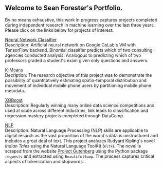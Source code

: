 ## Welcome to Sean Forester's Portfolio.  
By no means exhaustive, this work in progress captures projects completed during independent research in machine learning over the last three years. Please click on the links below for projects of interest.

[Neural Network Classifier](https://github.com/lonesome-data/Colab_ANN_Classifier)<br/>
Description: Artificial neural network on Google CoLab's VM with TensorFlow backend. Binomial classifier predicts which of two consulting agencies conducted analysis. Analogous to predicting which of two professors graded a student's exam given only questions and answers.

[K-Means](https://github.com/lonesome-data/OS4601_Advanced_Data_Analysis)<br/>
Decription: The research objective of this project was to demonstrate the possibility of quantitatively estimating spatio-temporal distribution and movement of individual mobile phone users by partitioning mobile phone metadata.   

[XGBoost](https://github.com/lonesome-data/XGBoost) <br/>
Description: Regularly winning many online data science competitions and used at scale across different industries, link leads to classification and regression mastery projects completed through DataCamp. 

[NLP](https://github.com/lonesome-data/CY3650-Project)<br/>
Description: Natural Language Processing (NLP) skills are applicable to digital resarch as the vast proportion of the world's data is unstructured and includes a great deal of text.  This project analyzes Rudyard Kipling's novel *Indian Tales* using the Natural Language ToolKit (`nltk`). The novel is scraped from the website [Project Gutenberg](https://www.gutenberg.org/) using the Python package `requests` and extracted using `BeautifulSoup`. The process captures critical aspects of tokenization and stopwords. 
